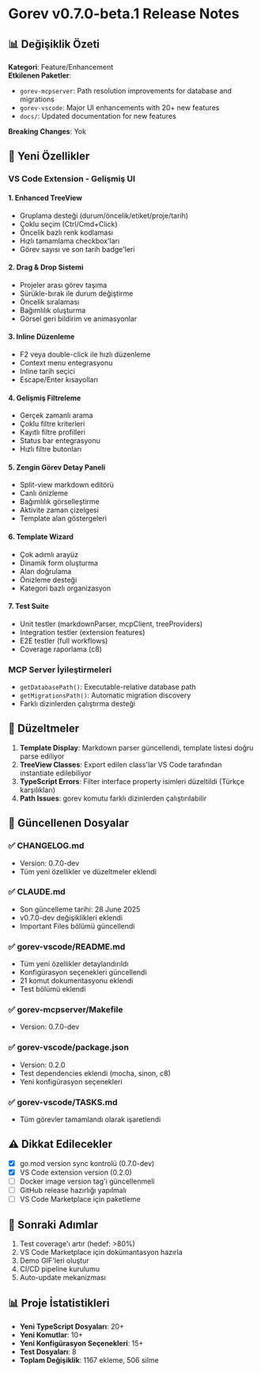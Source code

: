 # Gorev v0.7.0-beta.1 Release Notes

## 📊 Değişiklik Özeti

**Kategori**: Feature/Enhancement  
**Etkilenen Paketler**:

- `gorev-mcpserver`: Path resolution improvements for database and migrations
- `gorev-vscode`: Major UI enhancements with 20+ new features
- `docs/`: Updated documentation for new features

**Breaking Changes**: Yok

## 🚀 Yeni Özellikler

### VS Code Extension - Gelişmiş UI

#### 1. Enhanced TreeView

- Gruplama desteği (durum/öncelik/etiket/proje/tarih)
- Çoklu seçim (Ctrl/Cmd+Click)
- Öncelik bazlı renk kodlaması
- Hızlı tamamlama checkbox'ları
- Görev sayısı ve son tarih badge'leri

#### 2. Drag & Drop Sistemi

- Projeler arası görev taşıma
- Sürükle-bırak ile durum değiştirme
- Öncelik sıralaması
- Bağımlılık oluşturma
- Görsel geri bildirim ve animasyonlar

#### 3. Inline Düzenleme

- F2 veya double-click ile hızlı düzenleme
- Context menu entegrasyonu
- Inline tarih seçici
- Escape/Enter kısayolları

#### 4. Gelişmiş Filtreleme

- Gerçek zamanlı arama
- Çoklu filtre kriterleri
- Kayıtlı filtre profilleri
- Status bar entegrasyonu
- Hızlı filtre butonları

#### 5. Zengin Görev Detay Paneli

- Split-view markdown editörü
- Canlı önizleme
- Bağımlılık görselleştirme
- Aktivite zaman çizelgesi
- Template alan göstergeleri

#### 6. Template Wizard

- Çok adımlı arayüz
- Dinamik form oluşturma
- Alan doğrulama
- Önizleme desteği
- Kategori bazlı organizasyon

#### 7. Test Suite

- Unit testler (markdownParser, mcpClient, treeProviders)
- Integration testler (extension features)
- E2E testler (full workflows)
- Coverage raporlama (c8)

### MCP Server İyileştirmeleri

- `getDatabasePath()`: Executable-relative database path
- `getMigrationsPath()`: Automatic migration discovery
- Farklı dizinlerden çalıştırma desteği

## 🐛 Düzeltmeler

1. **Template Display**: Markdown parser güncellendi, template listesi doğru parse ediliyor
2. **TreeView Classes**: Export edilen class'lar VS Code tarafından instantiate edilebiliyor
3. **TypeScript Errors**: Filter interface property isimleri düzeltildi (Türkçe karşılıkları)
4. **Path Issues**: gorev komutu farklı dizinlerden çalıştırılabilir

## 📝 Güncellenen Dosyalar

### ✅ CHANGELOG.md

- Version: 0.7.0-dev
- Tüm yeni özellikler ve düzeltmeler eklendi

### ✅ CLAUDE.md

- Son güncelleme tarihi: 28 June 2025
- v0.7.0-dev değişiklikleri eklendi
- Important Files bölümü güncellendi

### ✅ gorev-vscode/README.md

- Tüm yeni özellikler detaylandırıldı
- Konfigürasyon seçenekleri güncellendi
- 21 komut dokumentasyonu eklendi
- Test bölümü eklendi

### ✅ gorev-mcpserver/Makefile

- Version: 0.7.0-dev

### ✅ gorev-vscode/package.json

- Version: 0.2.0
- Test dependencies eklendi (mocha, sinon, c8)
- Yeni konfigürasyon seçenekleri

### ✅ gorev-vscode/TASKS.md

- Tüm görevler tamamlandı olarak işaretlendi

## ⚠️ Dikkat Edilecekler

- [x] go.mod version sync kontrolü (0.7.0-dev)
- [x] VS Code extension version (0.2.0)
- [ ] Docker image version tag'i güncellenmeli
- [ ] GitHub release hazırlığı yapılmalı
- [ ] VS Code Marketplace için paketleme

## 🎯 Sonraki Adımlar

1. Test coverage'ı artır (hedef: >80%)
2. VS Code Marketplace için dokümantasyon hazırla
3. Demo GIF'leri oluştur
4. CI/CD pipeline kurulumu
5. Auto-update mekanizması

## 📊 Proje İstatistikleri

- **Yeni TypeScript Dosyaları**: 20+
- **Yeni Komutlar**: 10+
- **Yeni Konfigürasyon Seçenekleri**: 15+
- **Test Dosyaları**: 8
- **Toplam Değişiklik**: 1167 ekleme, 506 silme
